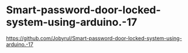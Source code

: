 # Smart-password-door-locked-system-using-arduino.-17
https://github.com/Jobyrul/Smart-password-door-locked-system-using-arduino.-17
